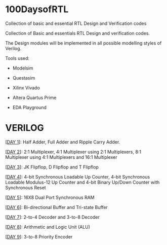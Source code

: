 # 100DaysofRTL
Collection of basic and essential RTL Design and Verification codes

Collection of Basic and essentials RTL Design and verification codes.

The Design modules will be implemented in all possible modelling styles of Verilog.

Tools used:

  - Modelsim 
  
  - Questasim 
  
  - Xilinx Vivado 
  
  - Altera Quartus Prime 
  
  - EDA Playground

# VERILOG

[[DAY 1](https://github.com/c0dE3P/100DaysofRTL/tree/main/DAY%201)]: Half Adder, Full Adder and Ripple Carry Adder.

[[DAY 2](https://github.com/c0dE3P/100DaysofRTL/tree/main/DAY%202)]: 2:1 Multiplexer, 4:1 Multiplexer using 2:1 Multiplexers, 8:1 Multiplexer using 4:1 Multiplexers and 16:1 Multiplexer

[[DAY 3](https://github.com/c0dE3P/100DaysofRTL/tree/main/DAY%203)]: JK Flipflop, D Flipflop and T Flipflop

[[DAY 4](https://github.com/c0dE3P/100DaysofRTL/tree/main/DAY%204)]: 4-bit Synchronous Loadable Up Counter, 4-bit Synchronous Loadable Modulus-12 Up Counter and 4-bit Binary Up/Down Counter with Synchronous Reset

[[DAY 5](https://github.com/c0dE3P/100DaysofRTL/tree/main/DAY%205)]: 16X8 Dual Port Synchronous RAM

[[DAY 6](https://github.com/c0dE3P/100DaysofRTL/tree/main/DAY%206)]: Bi-directional Buffer and Tri-state Buffer

[[DAY 7](https://github.com/c0dE3P/100DaysofRTL/tree/main/DAY%207)]: 2-to-4 Decoder and 3-to-8 Decoder

[[DAY 8](https://github.com/c0dE3P/100DaysofRTL/tree/main/DAY%208)]: Arithmetic and Logic Unit (ALU)

[[DAY 9](https://github.com/c0dE3P/100DaysofRTL/tree/main/DAY%209)]: 3-to-8 Priority Encoder
